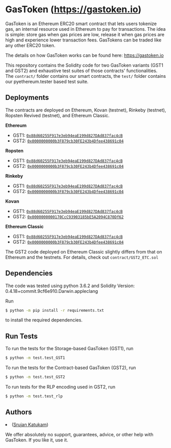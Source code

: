 # GasToken (<https://gastoken.io>)

GasToken is an Ethereum ERC20 smart contract that lets users tokenize gas, an internal resource used in Ethereum to pay for transactions.
The idea is simple: store gas when gas prices are low, release it when gas prices are high and experience lower transaction fees. GasTokens can be traded like any other ERC20 token.

The details on how GasToken works can be found here: <https://gastoken.io>

This repository contains the Solidity code for two GasToken variants (GST1 and GST2) and exhaustive test suites of those contracts' functionalities. The `contract/` folder contains our smart contracts, the `test/` folder contains our pyethereum.tester based test suite.

## Deployments

The contracts are deployed on Ethereum, Kovan (testnet), Rinkeby (testnet), Ropsten Revived (testnet), and Ethereum Classic.

**Ethereum**
+ GST1: [`0x88d60255F917e3eb94eaE199d827DAd837fac4cB`](https://etherscan.io/address/0x88d60255f917e3eb94eae199d827dad837fac4cb)
+ GST2: [`0x0000000000b3F879cb30FE243b4Dfee438691c04`](https://etherscan.io/address/0x0000000000b3f879cb30fe243b4dfee438691c04)

**Ropsten**
+ GST1: [`0x88d60255F917e3eb94eaE199d827DAd837fac4cB`](https://ropsten.etherscan.io/address/0x88d60255f917e3eb94eae199d827dad837fac4cb)
+ GST2: [`0x0000000000b3F879cb30FE243b4Dfee438691c04`](https://ropsten.etherscan.io/address/0x0000000000b3f879cb30fe243b4dfee438691c04)

**Rinkeby**
+ GST1: [`0x88d60255F917e3eb94eaE199d827DAd837fac4cB`](https://rinkeby.etherscan.io/address/0x88d60255f917e3eb94eae199d827dad837fac4cb)
+ GST2: [`0x0000000000b3F879cb30FE243b4Dfee438691c04`](https://rinkeby.etherscan.io/address/0x0000000000b3f879cb30fe243b4dfee438691c04)

**Kovan**
+ GST1: [`0x88d60255F917e3eb94eaE199d827DAd837fac4cB`](https://kovan.etherscan.io/address/0x88d60255f917e3eb94eae199d827dad837fac4cb)
+ GST2: [`0x0000000000170CcC93903185bE5A2094C870Df62`](https://kovan.etherscan.io/address/0x0000000000170ccc93903185be5a2094c870df62)

**Ethereum Classic**
+ GST1: [`0x88d60255F917e3eb94eaE199d827DAd837fac4cB`](http://gastracker.io/contract/0x88d60255F917e3eb94eaE199d827DAd837fac4cB)
+ GST2: [`0x0000000000b3F879cb30FE243b4Dfee438691c04`](http://gastracker.io/contract/0x0000000000b3F879cb30FE243b4Dfee438691c04)

The GST2 code deployed on Ethereum Classic slightly differs from that on Ethereum and the testnets. For details, check out `contract/GST2_ETC.sol`

## Dependencies

The code was tested using python 3.6.2 and Solidity Version: 0.4.18+commit.9cf6e910.Darwin.appleclang

Run

```sh
$ python -m pip install -r requirements.txt
```
to install the required dependencies.

## Run Tests

To run the tests for the Storage-based GasToken (GST1), run

```sh
$ python -m test.test_GST1
```

To run the tests for the Contract-based GasToken (GST2), run

```sh
$ python -m test.test_GST2
```

To run tests for the RLP encoding used in GST2, run

```sh
$ python -m test.test_rlp
```

## Authors

<li>(<a href="https://www.linkedin.com/in/katukam-srujan/">Srujan Katukam</a>)</li>

We offer absolutely no support, guarantees, advice, or other help with GasToken. If you like it, use it.
